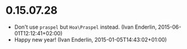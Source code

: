 # 0.15.07.28

  * Don't use `praspel` but `Hoa\Praspel` instead. (Ivan Enderlin, 2015-06-01T12:12:41+02:00)
  * Happy new year! (Ivan Enderlin, 2015-01-05T14:43:02+01:00)

